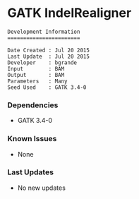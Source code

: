 # GATK IndelRealigner

```
Development Information
=======================

Date Created : Jul 20 2015
Last Update  : Jul 20 2015
Developer    : bgrande
Input        : BAM
Output       : BAM
Parameters   : Many
Seed Used    : GATK 3.4-0
```

### Dependencies

- GATK 3.4-0

### Known Issues

- None

### Last Updates

- No new updates
